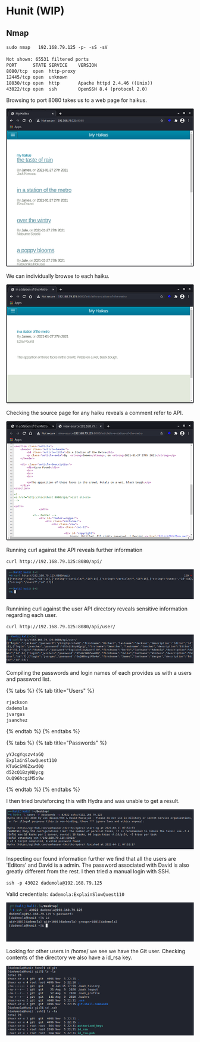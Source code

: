 # Hunit (WIP)

## Nmap

```
sudo nmap   192.168.79.125 -p- -sS -sV

Not shown: 65531 filtered ports
PORT      STATE SERVICE    VERSION
8080/tcp  open  http-proxy
12445/tcp open  unknown
18030/tcp open  http       Apache httpd 2.4.46 ((Unix))
43022/tcp open  ssh        OpenSSH 8.4 (protocol 2.0)
```

Browsing to port 8080 takes us to a web page for haikus.

![](<../../.gitbook/assets/image (1314).png>)

We can individually browse to each haiku.

![](<../../.gitbook/assets/image (1315).png>)

Checking the source page for any haiku reveals a comment refer to API.

![](<../../.gitbook/assets/image (1316).png>)

Running curl against the API reveals further information

```
curl http://192.168.79.125:8080/api/
```

![](<../../.gitbook/assets/image (1317).png>)

Runnining curl against the user API directory reveals sensitive information regarding each user.

```
curl http://192.168.79.125:8080/api/user/
```

![](<../../.gitbook/assets/image (1318).png>)

Compiling the passwords and login names of each provides us with a users and password list.

{% tabs %}
{% tab title="Users" %}
```
rjackson
dademola
jvargas
jsanchez
```
{% endtab %}
{% endtabs %}

{% tabs %}
{% tab title="Passwords" %}
```
yYJcgYqszv4aGQ
ExplainSlowQuest110
KTuGcSW6Zxwd0Q
d52cQ1BzyNQycg
OuQ96hcgiM5o9w
```
{% endtab %}
{% endtabs %}

I then tried bruteforcing this with Hydra and was unable to get a result.

![](<../../.gitbook/assets/image (1319).png>)

Inspecting our found information further we find that all the users are 'Editors' and David is a admin. The password associated with David is also greatly different from the rest. I then tried a manual login with SSH.

```
ssh -p 43022 dademola@192.168.79.125
```

Valid credentials: `dademola:ExplainSlowQuest110`

![](<../../.gitbook/assets/image (1320).png>)

Looking for other users in /home/ we see we have the Git user. Checking contents of the directory we also have a id\_rsa key.

![](<../../.gitbook/assets/image (1321).png>)
